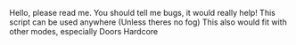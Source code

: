 Hello, please read me.
You should tell me bugs, it would really help! This script can be used anywhere (Unless theres no fog)
This also would fit with other modes, especially Doors Hardcore
